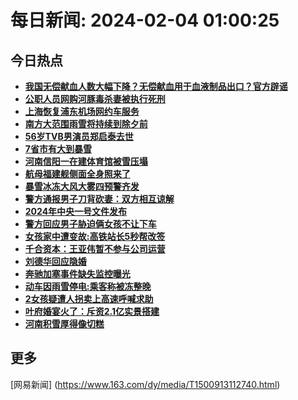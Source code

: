 
# 每日新闻: 2024-02-04 01:00:25
## 今日热点

- **[我国无偿献血人数大幅下降？无偿献血用于血液制品出口？官方辟谣](https://www.163.com/search?keyword=%E6%88%91%E5%9B%BD%E6%97%A0%E5%81%BF%E7%8C%AE%E8%A1%80%E4%BA%BA%E6%95%B0%E5%A4%A7%E5%B9%85%E4%B8%8B%E9%99%8D%EF%BC%9F%E6%97%A0%E5%81%BF%E7%8C%AE%E8%A1%80%E7%94%A8%E4%BA%8E%E8%A1%80%E6%B6%B2%E5%88%B6%E5%93%81%E5%87%BA%E5%8F%A3%EF%BC%9F%E5%AE%98%E6%96%B9%E8%BE%9F%E8%B0%A3)**
- **[公职人员网购河豚毒杀妻被执行死刑](https://www.163.com/search?keyword=%E5%85%AC%E8%81%8C%E4%BA%BA%E5%91%98%E7%BD%91%E8%B4%AD%E6%B2%B3%E8%B1%9A%E6%AF%92%E6%9D%80%E5%A6%BB%E8%A2%AB%E6%89%A7%E8%A1%8C%E6%AD%BB%E5%88%91)**
- **[上海恢复浦东机场网约车服务](https://www.163.com/search?keyword=%E4%B8%8A%E6%B5%B7%E6%81%A2%E5%A4%8D%E6%B5%A6%E4%B8%9C%E6%9C%BA%E5%9C%BA%E7%BD%91%E7%BA%A6%E8%BD%A6%E6%9C%8D%E5%8A%A1)**
- **[南方大范围雨雪将持续到除夕前](https://www.163.com/search?keyword=%E5%8D%97%E6%96%B9%E5%A4%A7%E8%8C%83%E5%9B%B4%E9%9B%A8%E9%9B%AA%E5%B0%86%E6%8C%81%E7%BB%AD%E5%88%B0%E9%99%A4%E5%A4%95%E5%89%8D)**
- **[56岁TVB男演员郑启泰去世](https://www.163.com/search?keyword=56%E5%B2%81TVB%E7%94%B7%E6%BC%94%E5%91%98%E9%83%91%E5%90%AF%E6%B3%B0%E5%8E%BB%E4%B8%96)**
- **[7省市有大到暴雪](https://www.163.com/search?keyword=7%E7%9C%81%E5%B8%82%E6%9C%89%E5%A4%A7%E5%88%B0%E6%9A%B4%E9%9B%AA)**
- **[河南信阳一在建体育馆被雪压塌](https://www.163.com/search?keyword=%E6%B2%B3%E5%8D%97%E4%BF%A1%E9%98%B3%E4%B8%80%E5%9C%A8%E5%BB%BA%E4%BD%93%E8%82%B2%E9%A6%86%E8%A2%AB%E9%9B%AA%E5%8E%8B%E5%A1%8C)**
- **[航母福建舰侧面全身照来了](https://www.163.com/search?keyword=%E8%88%AA%E6%AF%8D%E7%A6%8F%E5%BB%BA%E8%88%B0%E4%BE%A7%E9%9D%A2%E5%85%A8%E8%BA%AB%E7%85%A7%E6%9D%A5%E4%BA%86)**
- **[暴雪冰冻大风大雾四预警齐发](https://www.163.com/search?keyword=%E6%9A%B4%E9%9B%AA%E5%86%B0%E5%86%BB%E5%A4%A7%E9%A3%8E%E5%A4%A7%E9%9B%BE%E5%9B%9B%E9%A2%84%E8%AD%A6%E9%BD%90%E5%8F%91)**
- **[警方通报男子刀背砍妻：双方相互谅解](https://www.163.com/search?keyword=%E8%AD%A6%E6%96%B9%E9%80%9A%E6%8A%A5%E7%94%B7%E5%AD%90%E5%88%80%E8%83%8C%E7%A0%8D%E5%A6%BB%EF%BC%9A%E5%8F%8C%E6%96%B9%E7%9B%B8%E4%BA%92%E8%B0%85%E8%A7%A3)**
- **[2024年中央一号文件发布](https://www.163.com/search?keyword=2024%E5%B9%B4%E4%B8%AD%E5%A4%AE%E4%B8%80%E5%8F%B7%E6%96%87%E4%BB%B6%E5%8F%91%E5%B8%83)**
- **[警方回应男子胁迫俩女孩不让下车](https://www.163.com/search?keyword=%E8%AD%A6%E6%96%B9%E5%9B%9E%E5%BA%94%E7%94%B7%E5%AD%90%E8%83%81%E8%BF%AB%E4%BF%A9%E5%A5%B3%E5%AD%A9%E4%B8%8D%E8%AE%A9%E4%B8%8B%E8%BD%A6)**
- **[女孩家中遭变故:高铁站长5秒帮改签](https://www.163.com/search?keyword=%E5%A5%B3%E5%AD%A9%E5%AE%B6%E4%B8%AD%E9%81%AD%E5%8F%98%E6%95%85+%E9%AB%98%E9%93%81%E7%AB%99%E9%95%BF5%E7%A7%92%E5%B8%AE%E6%94%B9%E7%AD%BE)**
- **[千合资本：王亚伟暂不参与公司运营](https://www.163.com/search?keyword=%E5%8D%83%E5%90%88%E8%B5%84%E6%9C%AC%EF%BC%9A%E7%8E%8B%E4%BA%9A%E4%BC%9F%E6%9A%82%E4%B8%8D%E5%8F%82%E4%B8%8E%E5%85%AC%E5%8F%B8%E8%BF%90%E8%90%A5)**
- **[刘德华回应隐婚](https://www.163.com/search?keyword=%E5%88%98%E5%BE%B7%E5%8D%8E%E5%9B%9E%E5%BA%94%E9%9A%90%E5%A9%9A)**
- **[奔驰加塞事件缺失监控曝光](https://www.163.com/search?keyword=%E5%A5%94%E9%A9%B0%E5%8A%A0%E5%A1%9E%E4%BA%8B%E4%BB%B6%E7%BC%BA%E5%A4%B1%E7%9B%91%E6%8E%A7%E6%9B%9D%E5%85%89)**
- **[动车因雨雪停电:乘客称被冻整晚](https://www.163.com/search?keyword=%E5%8A%A8%E8%BD%A6%E5%9B%A0%E9%9B%A8%E9%9B%AA%E5%81%9C%E7%94%B5+%E4%B9%98%E5%AE%A2%E7%A7%B0%E8%A2%AB%E5%86%BB%E6%95%B4%E6%99%9A)**
- **[2女孩疑遭人拐卖上高速呼喊求助](https://www.163.com/search?keyword=2%E5%A5%B3%E5%AD%A9%E7%96%91%E9%81%AD%E4%BA%BA%E6%8B%90%E5%8D%96%E4%B8%8A%E9%AB%98%E9%80%9F%E5%91%BC%E5%96%8A%E6%B1%82%E5%8A%A9)**
- **[叶府婚宴火了：斥资2.1亿实景搭建](https://www.163.com/search?keyword=%E5%8F%B6%E5%BA%9C%E5%A9%9A%E5%AE%B4%E7%81%AB%E4%BA%86%EF%BC%9A%E6%96%A5%E8%B5%842.1%E4%BA%BF%E5%AE%9E%E6%99%AF%E6%90%AD%E5%BB%BA)**
- **[河南积雪厚得像切糕](https://www.163.com/search?keyword=%E6%B2%B3%E5%8D%97%E7%A7%AF%E9%9B%AA%E5%8E%9A%E5%BE%97%E5%83%8F%E5%88%87%E7%B3%95)**

## 更多
[网易新闻] (https://www.163.com/dy/media/T1500913112740.html)
